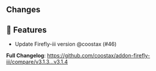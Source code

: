 ## Changes

## 🚀 Features

- Update Firefly-iii version @coostax (#46)

**Full Changelog**: https://github.com/coostax/addon-firefly-iii/compare/v3.1.3...v3.1.4
